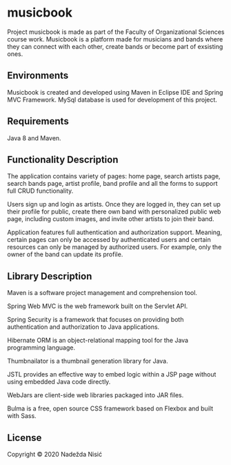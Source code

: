 # musicbook

Project musicbook is made as part of the Faculty of Organizational Sciences course work. Musicbook is a platform made for musicians and bands where they can connect with each other, create bands or become part of exsisting ones.

##  Environments

Musicbook is created and developed using Maven in Eclipse IDE and Spring MVC Framework.
MySql database is used for development of this project.

## Requirements 

Java 8 and Maven.


## Functionality Description

The application contains variety of pages: home page, search artists page, search bands page, artist profile, band profile and all the forms to support full CRUD functionality.

Users sign up and login as artists. Once they are logged in, they can set up their profile for public, create there own band with personalized public web page, including custom images, and invite other artists to join their band.

Application features full authentication and authorization support. Meaning, certain pages can only be accessed by authenticated users and certain resources can only be managed by authorized users. For example, only the owner of the band can update its profile.

## Library Description

Maven is a software project management and comprehension tool.

Spring Web MVC is the web framework built on the Servlet API.

Spring Security is a framework that focuses on providing both authentication and authorization to Java applications.

Hibernate ORM is an object-relational mapping tool for the Java programming language.

Thumbnailator is a thumbnail generation library for Java.

JSTL provides an effective way to embed logic within a JSP page without using embedded Java code directly.

WebJars are client-side web libraries packaged into JAR files.

Bulma is a free, open source CSS framework based on Flexbox and built with Sass.

## License

Copyright © 2020 Nadežda Nisić
